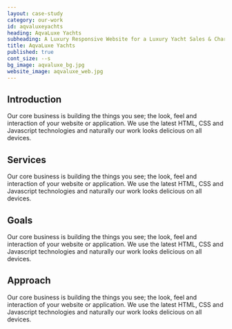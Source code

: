 ```yaml
---
layout: case-study
category: our-work
id: aqvaluxeyachts
heading: AqvaLuxe Yachts
subheading: A Luxury Responsive Website for a Luxury Yacht Sales & Charter Company
title: AqvaLuxe Yachts
published: true
cont_size: --s
bg_image: aqvaluxe_bg.jpg
website_image: aqvaluxe_web.jpg
---
```


## Introduction
Our core business is building the things you see; the look, feel and interaction of your website or application. We use the latest HTML, CSS and Javascript technologies and naturally our work looks delicious on all devices.

## Services
Our core business is building the things you see; the look, feel and interaction of your website or application. We use the latest HTML, CSS and Javascript technologies and naturally our work looks delicious on all devices.

## Goals
Our core business is building the things you see; the look, feel and interaction of your website or application. We use the latest HTML, CSS and Javascript technologies and naturally our work looks delicious on all devices.

## Approach
Our core business is building the things you see; the look, feel and interaction of your website or application. We use the latest HTML, CSS and Javascript technologies and naturally our work looks delicious on all devices.